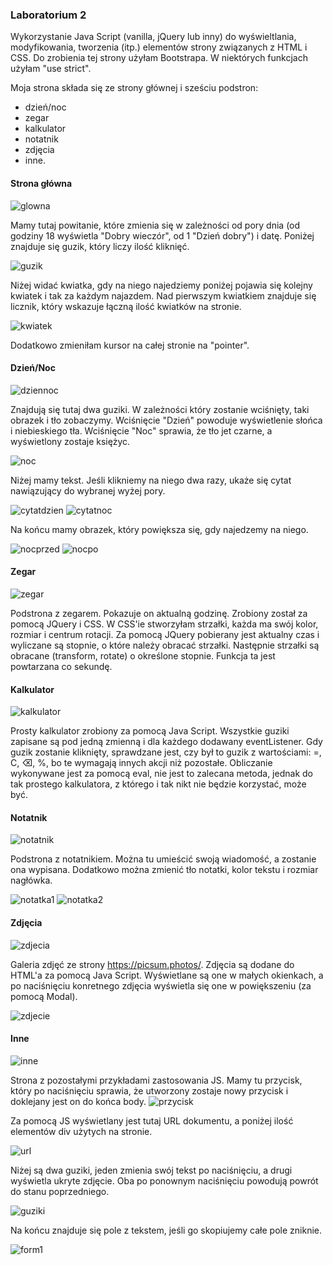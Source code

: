 ### Laboratorium 2
Wykorzystanie Java Script (vanilla, jQuery lub inny) do wyświeltlania, modyfikowania, tworzenia (itp.) elementów strony związanych z HTML i CSS.
Do zrobienia tej strony użyłam Bootstrapa. W niektórych funkcjach użyłam "use strict".

Moja strona składa się ze strony głównej i sześciu podstron:
- dzień/noc
- zegar
- kalkulator
- notatnik
- zdjęcia
- inne.

#### Strona główna
![glowna](https://github.com/kamilanagorska/projektowanie-serwisow-www-nagorska-185ic/blob/main/Laboratorium2/images/glowna.png?raw=true)

Mamy tutaj powitanie, które zmienia się w zależności od pory dnia (od godziny 18 wyświetla "Dobry wieczór", od 1 "Dzień dobry") i datę. Poniżej znajduje się guzik, który liczy ilość kliknięć.

![guzik](https://github.com/kamilanagorska/projektowanie-serwisow-www-nagorska-185ic/blob/main/Laboratorium2/images/guzik.png?raw=true)

Niżej widać kwiatka, gdy na niego najedziemy poniżej pojawia się kolejny kwiatek i tak za każdym najazdem. Nad pierwszym kwiatkiem znajduje się licznik, który wskazuje łączną ilość kwiatków na stronie.

![kwiatek](https://github.com/kamilanagorska/projektowanie-serwisow-www-nagorska-185ic/blob/main/Laboratorium2/images/kwiatek.png?raw=true)

Dodatkowo zmieniłam kursor na całej stronie na "pointer".

#### Dzień/Noc
![dziennoc](https://github.com/kamilanagorska/projektowanie-serwisow-www-nagorska-185ic/blob/main/Laboratorium2/images/dziennoc.png?raw=true)

Znajdują się tutaj dwa guziki. W zależności który zostanie wciśnięty, taki obrazek i tło zobaczymy. Wciśnięcie "Dzień" powoduje wyświetlenie słońca i niebieskiego tła. Wciśnięcie "Noc" sprawia, że tło jet czarne, a wyświetlony zostaje księżyc. 

![noc](https://github.com/kamilanagorska/projektowanie-serwisow-www-nagorska-185ic/blob/main/Laboratorium2/images/noc.png?raw=true)

Niżej mamy tekst. Jeśli klikniemy na niego dwa razy, ukaże się cytat nawiązujący do wybranej wyżej pory.

![cytatdzien](https://github.com/kamilanagorska/projektowanie-serwisow-www-nagorska-185ic/blob/main/Laboratorium2/images/cytatdzien.png?raw=true)
![cytatnoc](https://github.com/kamilanagorska/projektowanie-serwisow-www-nagorska-185ic/blob/main/Laboratorium2/images/cytatnoc.png?raw=true)

Na końcu mamy obrazek, który powiększa się, gdy najedzemy na niego.

![nocprzed](https://github.com/kamilanagorska/projektowanie-serwisow-www-nagorska-185ic/blob/main/Laboratorium2/images/nocprzed.png?raw=true)
![nocpo](https://github.com/kamilanagorska/projektowanie-serwisow-www-nagorska-185ic/blob/main/Laboratorium2/images/nocpo.png?raw=true)

#### Zegar
![zegar](https://github.com/kamilanagorska/projektowanie-serwisow-www-nagorska-185ic/blob/main/Laboratorium2/images/zegar.png?raw=true)

Podstrona z zegarem. Pokazuje on aktualną godzinę. Zrobiony został za pomocą JQuery i CSS. W CSS'ie stworzyłam strzałki, każda ma swój kolor, rozmiar i centrum rotacji. Za pomocą JQuery pobierany jest aktualny czas i wyliczane są stopnie, o które należy obracać strzałki. Następnie strzałki są obracane (transform, rotate) o określone stopnie. Funkcja ta jest powtarzana co sekundę. 

#### Kalkulator
![kalkulator](https://github.com/kamilanagorska/projektowanie-serwisow-www-nagorska-185ic/blob/main/Laboratorium2/images/kalkulator.png?raw=true)

Prosty kalkulator zrobiony za pomocą Java Script. Wszystkie guziki zapisane są pod jedną zmienną i dla każdego dodawany eventListener. Gdy guzik zostanie kliknięty, sprawdzane jest, czy był to guzik z wartościami: =, C, ⌫, %, bo te wymagają innych akcji niż pozostałe. Obliczanie wykonywane jest za pomocą eval, nie jest to zalecana metoda, jednak do tak prostego kalkulatora, z którego i tak nikt nie będzie korzystać, może być. 

#### Notatnik 
![notatnik](https://github.com/kamilanagorska/projektowanie-serwisow-www-nagorska-185ic/blob/main/Laboratorium2/images/notatnik.png?raw=true)

Podstrona z notatnikiem. Można tu umieścić swoją wiadomość, a zostanie ona wypisana. Dodatkowo można zmienić tło notatki, kolor tekstu i rozmiar nagłówka.

![notatka1](https://github.com/kamilanagorska/projektowanie-serwisow-www-nagorska-185ic/blob/main/Laboratorium2/images/notatka1.png?raw=true)
![notatka2](https://github.com/kamilanagorska/projektowanie-serwisow-www-nagorska-185ic/blob/main/Laboratorium2/images/notatka2.png?raw=true)

#### Zdjęcia
![zdjecia](https://github.com/kamilanagorska/projektowanie-serwisow-www-nagorska-185ic/blob/main/Laboratorium2/images/zdjecia.png?raw=true)

Galeria zdjęć ze strony https://picsum.photos/. Zdjęcia są dodane do HTML'a za pomocą Java Script. Wyświetlane są one w małych okienkach, a po naciśnięciu konretnego zdjęcia wyświetla się one w powiększeniu (za pomocą Modal).

![zdjecie](https://github.com/kamilanagorska/projektowanie-serwisow-www-nagorska-185ic/blob/main/Laboratorium2/images/zdjecie.png?raw=true)

#### Inne 
![inne](https://github.com/kamilanagorska/projektowanie-serwisow-www-nagorska-185ic/blob/main/Laboratorium2/images/inne.png?raw=true)

Strona z pozostałymi przykładami zastosowania JS. Mamy tu przycisk, który po naciśnięciu sprawia, że utworzony zostaje nowy przycisk i doklejany jest on do końca body. 
![przycisk](https://github.com/kamilanagorska/projektowanie-serwisow-www-nagorska-185ic/blob/main/Laboratorium2/images/przycisk.png?raw=true)

Za pomocą JS wyświetlany jest tutaj URL dokumentu, a poniżej ilość elementów div użytych na stronie. 

![url](https://github.com/kamilanagorska/projektowanie-serwisow-www-nagorska-185ic/blob/main/Laboratorium2/images/url.png?raw=true)

Niżej są dwa guziki, jeden zmienia swój tekst po naciśnięciu, a drugi wyświetla ukryte zdjęcie. Oba po ponownym naciśnięciu powodują powrót do stanu poprzedniego. 

![guziki](https://github.com/kamilanagorska/projektowanie-serwisow-www-nagorska-185ic/blob/main/Laboratorium2/images/guziki.png?raw=true)

Na końcu znajduje się pole z tekstem, jeśli go skopiujemy całe pole zniknie. 

![form1](https://github.com/kamilanagorska/projektowanie-serwisow-www-nagorska-185ic/blob/main/Laboratorium2/images/form1.png?raw=true)